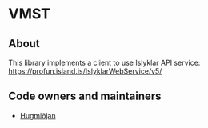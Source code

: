 # VMST

## About

This library implements a client to use Islyklar API service:
https://profun.island.is/IslyklarWebService/v5/

## Code owners and maintainers

- [Hugmiðjan](https://github.com/orgs/island-is/teams/hugsmidjan/members)
